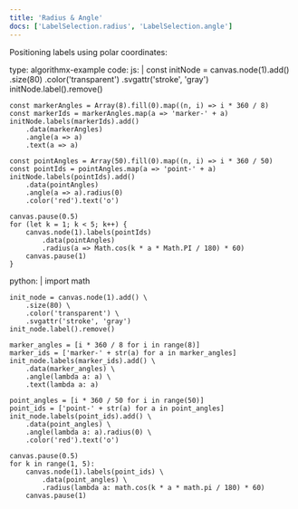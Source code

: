 ```yaml
---
title: 'Radius & Angle'
docs: ['LabelSelection.radius', 'LabelSelection.angle']
---
```


Positioning labels using polar coordinates:

<data type='yaml'>
type: algorithmx-example
code:
  js: |
    const initNode = canvas.node(1).add()
        .size(80)
        .color('transparent')
        .svgattr('stroke', 'gray')
    initNode.label().remove()
    
    const markerAngles = Array(8).fill(0).map((n, i) => i * 360 / 8)
    const markerIds = markerAngles.map(a => 'marker-' + a)
    initNode.labels(markerIds).add()
        .data(markerAngles)
        .angle(a => a)
        .text(a => a)
    
    const pointAngles = Array(50).fill(0).map((n, i) => i * 360 / 50)
    const pointIds = pointAngles.map(a => 'point-' + a)
    initNode.labels(pointIds).add()
        .data(pointAngles)
        .angle(a => a).radius(0)
        .color('red').text('o')
    
    canvas.pause(0.5)
    for (let k = 1; k < 5; k++) {
        canvas.node(1).labels(pointIds)
            .data(pointAngles)
            .radius(a => Math.cos(k * a * Math.PI / 180) * 60)
        canvas.pause(1)
    }
  python: |
    import math
    
    init_node = canvas.node(1).add() \
        .size(80) \
        .color('transparent') \
        .svgattr('stroke', 'gray')
    init_node.label().remove()
    
    marker_angles = [i * 360 / 8 for i in range(8)]
    marker_ids = ['marker-' + str(a) for a in marker_angles]
    init_node.labels(marker_ids).add() \
        .data(marker_angles) \
        .angle(lambda a: a) \
        .text(lambda a: a)
    
    point_angles = [i * 360 / 50 for i in range(50)]
    point_ids = ['point-' + str(a) for a in point_angles]
    init_node.labels(point_ids).add() \
        .data(point_angles) \
        .angle(lambda a: a).radius(0) \
        .color('red').text('o')
    
    canvas.pause(0.5)
    for k in range(1, 5):
        canvas.node(1).labels(point_ids) \
            .data(point_angles) \
            .radius(lambda a: math.cos(k * a * math.pi / 180) * 60)
        canvas.pause(1)
</data>
